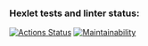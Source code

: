### Hexlet tests and linter status:
[![Actions Status](https://github.com/LIRWM/frontend-project-44/workflows/hexlet-check/badge.svg)](https://github.com/LIRWM/frontend-project-44/actions)
[![Maintainability](https://api.codeclimate.com/v1/badges/775a7c273e7ce2cfd32d/maintainability)](https://codeclimate.com/github/LIRWM/frontend-project-44/maintainability)
